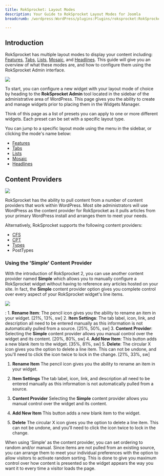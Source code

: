 ```yaml
---
title: RokSprocket: Layout Modes
description: Your Guide to RokSprocket Layout Modes for Joomla
breadcrumb: /wordpress:WordPress/plugins:Plugins/roksprocket:RokSprocket

---
```


Introduction
------------
RokSprocket has multiple layout modes to display your content including: [Features][features_link], [Tabs][tabs_link], [Lists][lists_link], [Mosaic][mosaic_link], and [Headlines][headlines_link]. This guide will give you an overview of what these modes are, and how to configure them using the RokSprocket Admin interface.

![][admin1]

To start, you can configure a new widget with your layout mode of choice by heading to the **RokSprocket Admin** tool located in the sidebar of the administrative area of WordPress. This page gives you the ability to create and manage widgets prior to placing them in the Widgets Manager.

Think of this page as a list of presets you can apply to one or more different widgets. Each preset can be set with a specific layout type.

You can jump to a specific layout mode using the menu in the sidebar, or clicking the mode's name below:

* [Features][features_link]
* [Tabs][tabs_link]
* [Lists][lists_link]
* [Mosaic][mosaic_link]
* [Headlines][headlines_link]

Content Providers
-----
![][content]

RokSprocket has the ability to pull content from a number of content providers that work within WordPress. Most site administrators will use WordPress as the content provider for RokSprocket as it pulls articles from your primary WordPress install and arranges them to meet your needs. 

Alternatively, RokSprocket supports the following content providers:

* [CFS][cfs]
* [CPT][cpt]
* [Types][types]
* PostTypes

### Using the 'Simple' Content Provider
With the introduction of RokSprocket 2, you can use another content provider named **Simple** which allows you to manually configure a RokSprocket widget without having to reference any articles hosted on your site. In fact, the **Simple** content provider option gives you complete control over every aspect of your RokSprocket widget's line items.

![][simple]

:   1. **Rename Item**: The pencil icon gives you the ability to rename an item in your widget. [21%, 13%, sw]
    2. **Item Settings**: The tab label, icon, link, and description all need to be entered manually as this information is not automatically pulled from a source. [25%, 50%, sw]
    3. **Content Provider**: Selecting the **Simple** content provider allows you manual control over the widget and its content. [20%, 80%, sw]
    4. **Add New Item**: This button adds a new blank item to the widget. [35%, 81%, sw]
    5. **Delete**: The circular X icon gives you the option to delete a line item. This can not be undone, and you'll need to click the icon twice to lock in the change. [21%, 33%, sw]

1. **Rename Item** The pencil icon gives you the ability to rename an item in your widget.

2. **Item Settings** The tab label, icon, link, and description all need to be entered manually as this information is not automatically pulled from a source.

3. **Content Provider** Selecting the **Simple** content provider allows you manual control over the widget and its content.

4. **Add New Item** This button adds a new blank item to the widget.

5. **Delete** The circular X icon gives you the option to delete a line item. This can not be undone, and you'll need to click the icon twice to lock in the change.

When using ‘Simple’ as the content provider, you can set ordering to random and/or manual. Since items are not pulled from an existing source, you can arrange them to meet your individual preferences with the option to allow visitors to activate random sorting. This is done to give you maximum control over how content is presented so the widget appears the way you want it to every time a visitor loads the page.

[features_link]: features_mode.md
[lists_link]: lists_mode.md
[tabs_link]: tabs_mode.md
[mosaic_link]: mosaic_mode.md
[headlines_link]: headlines_mode.md
[strips_link]: strips_mode.md
[roksprocket_widget_1]: assets/roksprocket_widget_1.png
[strips_demo]: assets/strips_demo.png
[admin1]: assets/wp_roksprocket_admin_1.png
[features1]: assets/wp_roksprocket_features_1.png
[headlines1]: assets/wp_roksprocket_headlines_1.png
[lists1]: assets/wp_roksprocket_lists_1.png
[mosaic1]: assets/wp_roksprocket_mosaic_1.png
[tabs1]: assets/wp_roksprocket_tabs_1.png
[widget1]: assets/wp_roksprocket_widget_1.png
[widget2]: assets/wp_roksprocket_widget_2.png
[simple]: assets/roksprocket_simple.jpg
[content]: assets/roksprocket_content.jpg
[cfs]: http://wordpress.org/plugins/custom-field-suite/
[cpt]: http://wordpress.org/plugins/custom-post-type-ui/
[types]: http://wordpress.org/plugins/types/